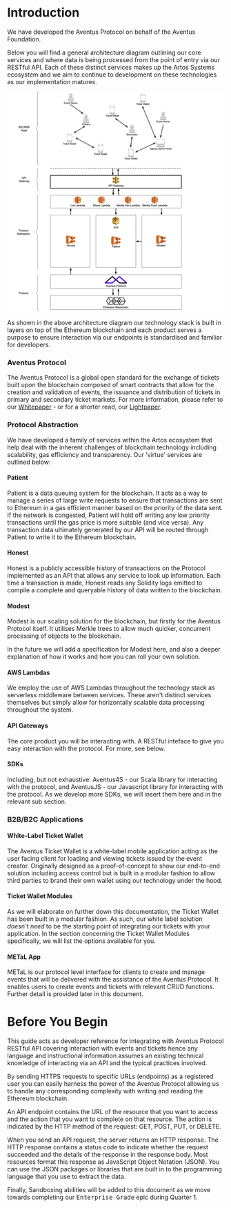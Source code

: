# Introduction

We have developed the Aventus Protocol on behalf of the Aventus Foundation.

Below you will find a general architecture diagram outlining our core services and where data is being processed from the point of entry via our RESTful API. Each of these distinct services makes up the Artos Systems ecosystem and we aim to continue to development on these technologies as our implementation matures.

![big](images/architecture-diagram-aws.png)

As shown in the above architecture diagram our technology stack is built in layers on top of the Ethereum blockchain and each product serves a purpose to ensure interaction via our endpoints is standardised and familiar for developers.

### Aventus Protocol

The Aventus Protocol is a global open standard for the exchange of tickets built upon the blockchain composed of smart contracts that allow for the creation and validation of events, the issuance and distribution of tickets in primary and secondary ticket markets. For more information, please refer to our [Whitepaper](https://aventus.io/doc/whitepaper.pdf) - or for a shorter read, our [Lightpaper](https://aventus.io/doc/lightpaper.pdf).

### Protocol Abstraction

We have developed a family of services within the Artos ecosystem that help deal with the inherent challenges of blockchain technology including scalability, gas efficiency and transparency. Our 'virtue' services are outlined below:

#### Patient

Patient is a data queuing system for the blockchain. It acts as a way to manage a series of large write requests to ensure that transactions are sent to Ethereum in a gas efficient manner based on the priority of the data sent. If the network is congested, Patient will hold off writing any low priority transactions until the gas price is more suitable (and vice versa). Any transaction data ultimately generated by our API will be routed through Patient to write it to the Ethereum blockchain.

#### Honest

Honest is a publicly accessible history of transactions on the Protocol implemented as an API that allows any service to look up information. Each time a transaction is made, Honest reads any Solidity logs emitted to compile a complete and queryable history of data written to the blockchain.

#### Modest

Modest is our scaling solution for the blockchain, but firstly for the Aventus Protocol itself. It utilises Merkle trees to allow much quicker, concurrent processing of objects to the blockchain.

<aside class="notice">In the future we will add a specification for Modest here, and also a deeper explanation of how it works and how you can roll your own solution.</aside>

#### AWS Lambdas

We employ the use of AWS Lambdas throughout the technology stack as serverless middleware between services. These aren't distinct services themselves but simply allow for horizontally scalable data processing throughout the system.

#### API Gateways

The core product you will be interacting with. A RESTful inteface to give you easy interaction with the protocol. For more, see below.

#### SDKs

Including, but not exhaustive: Aventus4S - our Scala library for interacting with the protocol, and AventusJS - our Javascript library for interacting with the protocol. As we develop more SDKs, we will insert them here and in the relevant sub section.

### B2B/B2C Applications

#### White-Label Ticket Wallet

The Aventus Ticket Wallet is a white-label mobile application acting as the user facing client for loading and viewing tickets issued by the event creator. Originally designed as a proof-of-concept to show our end-to-end solution including access control but is built in a modular fashion to allow third parties to brand their own wallet using our technology under the hood.

<!--- Ermmmm??? This API documentation aims to make interacting the the Aventus Protocol as simple and straightforward as possible. --->

#### Ticket Wallet Modules

As we will elaborate on further down this documentation, the Ticket Wallet has been built in a modular fashion. As such, our white label solution _doesn't need_ to be the starting point of integrating our tickets with your application. In the section concerning the Ticket Wallet Modules specifically, we will list the options available for you.

#### METaL App

METaL is our protocol level interface for clients to create and manage events that will be delivered with the assistance of the Aventus Protocol. It enables users to create events and tickets with relevant CRUD functions. Further detail is provided later in this document.

# Before You Begin

This guide acts as developer reference for integrating with Aventus Protocol RESTful API covering interaction with events and tickets hence any language and instructional information assumes an existing technical knowledge of interacting via an API and the typical practices involved.

By sending HTTPS requests to specific URLs (endpoints) as a registered user you can easily harness the power of the Aventus Protocol allowing us to handle any corresponding complexity with writing and reading the Ethereum blockchain.

An API endpoint contains the URL of the resource that you want to access and the action that you want to complete on that resource. The action is indicated by the HTTP method of the request: GET, POST, PUT, or DELETE.

When you send an API request, the server returns an HTTP response. The HTTP response contains a status code to indicate whether the request succeeded and the details of the response in the response body. Most resources format this response as JavaScript Object Notation (JSON). You can use the JSON packages or libraries that are built in to the programming language that you use to extract the data.

Finally, Sandboxing abilities will be added to this document as we move towards completing our <kbd>Enterprise Grade</kbd> epic during Quarter 1.
